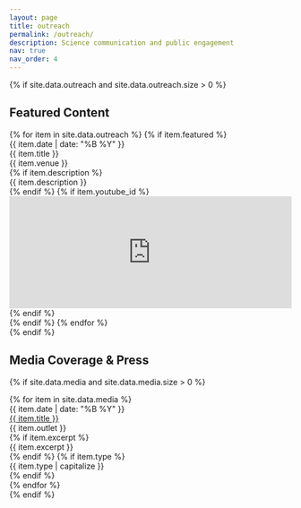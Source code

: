 ```yaml
---
layout: page
title: outreach
permalink: /outreach/
description: Science communication and public engagement
nav: true
nav_order: 4
---
```


<!-- Featured Outreach Content -->
{% if site.data.outreach and site.data.outreach.size > 0 %}
## Featured Content

<div class="featured-content">
{% for item in site.data.outreach %}
{% if item.featured %}
  <div class="featured-item">
    <div class="featured-date">{{ item.date | date: "%B %Y" }}</div>
    <div class="featured-details">
      <div class="featured-title">{{ item.title }}</div>
      <div class="featured-venue">{{ item.venue }}</div>
      {% if item.description %}
      <div class="featured-description">{{ item.description }}</div>
      {% endif %}
      {% if item.youtube_id %}
      <div class="featured-video">
        <iframe width="100%" height="200" src="https://www.youtube.com/embed/{{ item.youtube_id }}" frameborder="0" allow="accelerometer; autoplay; clipboard-write; encrypted-media; gyroscope; picture-in-picture" allowfullscreen></iframe>
      </div>
      {% endif %}
    </div>
  </div>
{% endif %}
{% endfor %}
</div>
{% endif %}

## Media Coverage & Press

{% if site.data.media and site.data.media.size > 0 %}
<div class="press-releases">
{% for item in site.data.media %}
  <div class="press-item">
    <div class="press-date">{{ item.date | date: "%B %Y" }}</div>
    <div class="press-title">
      <a href="{{ item.url }}" target="_blank">{{ item.title }}</a>
    </div>
    <div class="press-outlet">{{ item.outlet }}</div>
    {% if item.excerpt %}
    <div class="press-excerpt">{{ item.excerpt }}</div>
    {% endif %}
    {% if item.type %}
    <div class="press-type">{{ item.type | capitalize }}</div>
    {% endif %}
  </div>
{% endfor %}
</div>
{% endif %}